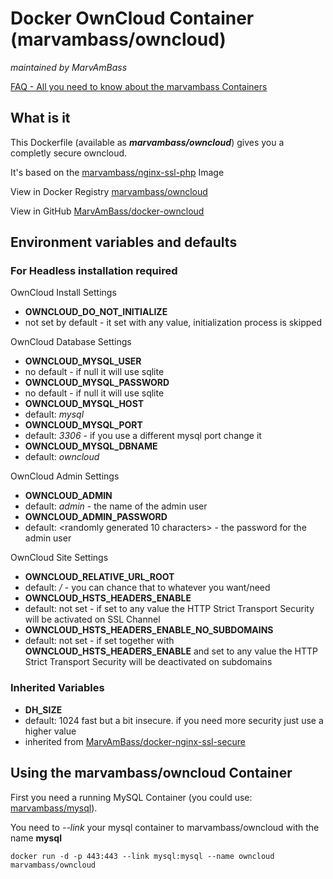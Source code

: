 # Docker OwnCloud Container (marvambass/owncloud)
_maintained by MarvAmBass_

[FAQ - All you need to know about the marvambass Containers](http://marvin.im/posts/IT/Docker/marvambass/FAQ__All_you_need_to_know_about_the_marvambass_Containers.html)

## What is it

This Dockerfile (available as ___marvambass/owncloud___) gives you a completly secure owncloud.

It's based on the [marvambass/nginx-ssl-php](https://registry.hub.docker.com/u/marvambass/nginx-ssl-php/) Image

View in Docker Registry [marvambass/owncloud](https://registry.hub.docker.com/u/marvambass/owncloud/)

View in GitHub [MarvAmBass/docker-owncloud](https://github.com/MarvAmBass/docker-owncloud)

## Environment variables and defaults

### For Headless installation required

OwnCloud Install Settings

* __OWNCLOUD\_DO\_NOT_INITIALIZE__
 * not set by default - it set with any value, initialization process is skipped
 
OwnCloud Database Settings

* __OWNCLOUD\_MYSQL\_USER__
 * no default - if null it will use sqlite
* __OWNCLOUD\_MYSQL\_PASSWORD__
 * no default - if null it will use sqlite
* __OWNCLOUD\_MYSQL\_HOST__
 * default: _mysql_
* __OWNCLOUD\_MYSQL\_PORT__
 * default: _3306_ - if you use a different mysql port change it
* __OWNCLOUD\_MYSQL\_DBNAME__
 * default: _owncloud_
 
OwnCloud Admin Settings

* __OWNCLOUD\_ADMIN__
 * default: _admin_ - the name of the admin user
* __OWNCLOUD\_ADMIN\_PASSWORD__
 * default: <randomly generated 10 characters> - the password for the admin user

OwnCloud Site Settings

* __OWNCLOUD\_RELATIVE\_URL\_ROOT__
 * default: _/_ - you can chance that to whatever you want/need
* __OWNCLOUD\_HSTS\_HEADERS\_ENABLE__
 * default: not set - if set to any value the HTTP Strict Transport Security will be activated on SSL Channel
* __OWNCLOUD\_HSTS\_HEADERS\_ENABLE\_NO\_SUBDOMAINS__
 * default: not set - if set together with __OWNCLOUD\_HSTS\_HEADERS\_ENABLE__ and set to any value the HTTP Strict Transport Security will be deactivated on subdomains

### Inherited Variables

* __DH\_SIZE__
 * default: 1024 fast but a bit insecure. if you need more security just use a higher value
 * inherited from [MarvAmBass/docker-nginx-ssl-secure](https://github.com/MarvAmBass/docker-nginx-ssl-secure)

## Using the marvambass/owncloud Container

First you need a running MySQL Container (you could use: [marvambass/mysql](https://registry.hub.docker.com/u/marvambass/mysql/)).

You need to _--link_ your mysql container to marvambass/owncloud with the name __mysql__

    docker run -d -p 443:443 --link mysql:mysql --name owncloud marvambass/owncloud
